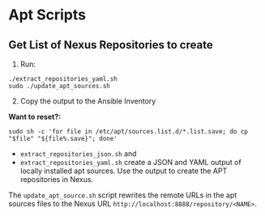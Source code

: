 # Apt Scripts

## Get List of Nexus Repositories to create
1. Run:
```SHELL
./extract_repositories_yaml.sh
sudo ./update_apt_sources.sh
```

2. Copy the output to the Ansible Inventory

**Want to reset?:**
```SHELL
sudo sh -c 'for file in /etc/apt/sources.list.d/*.list.save; do cp "$file" "${file%.save}"; done'
```

- `extract_repositories_json.sh` and
- `extract_repositories_yaml.sh`
create a JSON and YAML output of locally installed apt sources.
Use the output to create the APT repositories in Nexus.

The `update_apt_source.sh` script rewrites the remote URLs in the apt sources files to the Nexus URL `http://localhost:8888/repository/<NAME>`.
